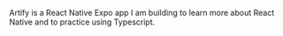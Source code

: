 Artify is a React Native Expo app I am building to learn more about React Native and to practice using Typescript.